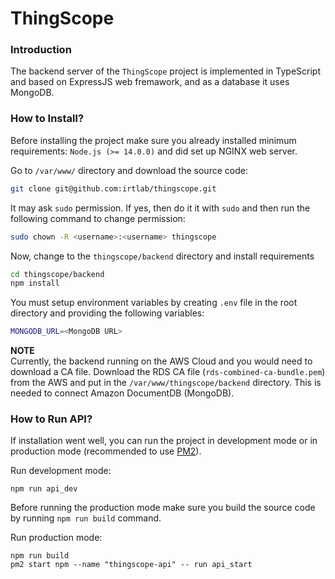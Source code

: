 # ThingScope

### Introduction
The backend server of the `ThingScope` project is implemented in TypeScript and based on ExpressJS web fremawork, and as a database it uses MongoDB.

### How to Install?
Before installing the project make sure you already installed minimum requirements: `Node.js (>= 14.0.0)` and
did set up NGINX web server.

Go to `/var/www/` directory and download the source code:
```bash
git clone git@github.com:irtlab/thingscope.git
```

It may ask `sudo` permission. If yes, then do it it with `sudo` and then run the following command to change permission:
```bash
sudo chown -R <username>:<username> thingscope
```

Now, change to the `thingscope/backend` directory and install requirements
```bash
cd thingscope/backend
npm install
```

You must setup environment variables by creating `.env` file in the root directory and providing the following variables:
```bash
MONGODB_URL=<MongoDB URL>
```


**NOTE**  
Currently, the backend running on the AWS Cloud and you would need to download a CA file. Download the RDS CA file
(`rds-combined-ca-bundle.pem`) from the AWS and put in the `/var/www/thingscope/backend` directory. This is needed to connect Amazon DocumentDB (MongoDB).


### How to Run API?
If installation went well, you can run the project in development mode or in production mode (recommended to use
[PM2](https://pm2.keymetrics.io/)).

Run development mode:
```
npm run api_dev
```

Before running the production mode make sure you build the source code by running `npm run build` command.

Run production mode:
```
npm run build
pm2 start npm --name "thingscope-api" -- run api_start
```
